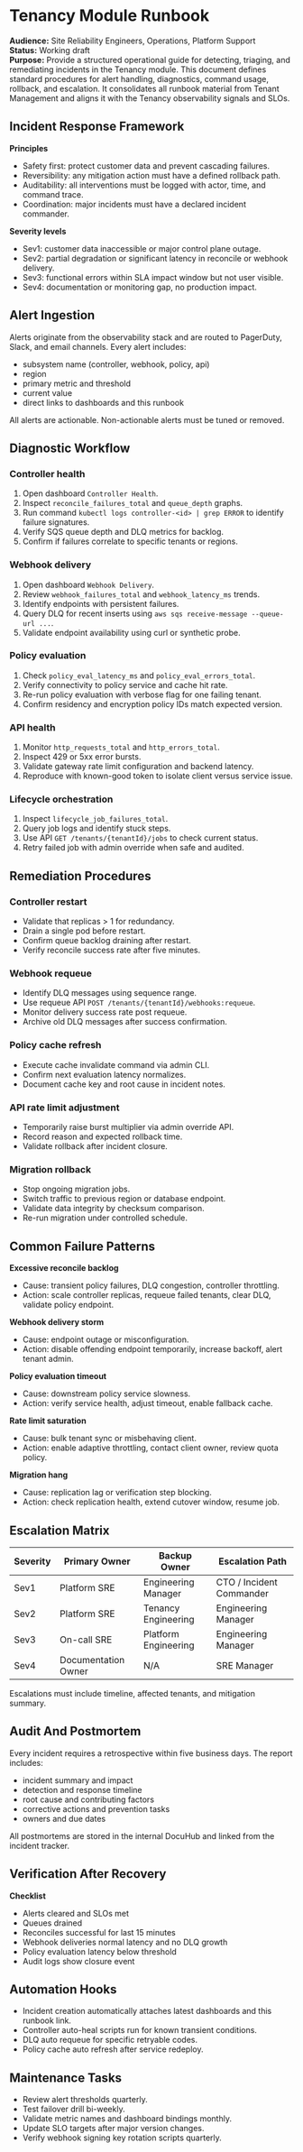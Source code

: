 # Tenancy Module Runbook

**Audience:** Site Reliability Engineers, Operations, Platform Support  
**Status:** Working draft  
**Purpose:** Provide a structured operational guide for detecting, triaging, and remediating incidents in the Tenancy module. This document defines standard procedures for alert handling, diagnostics, command usage, rollback, and escalation. It consolidates all runbook material from Tenant Management and aligns it with the Tenancy observability signals and SLOs.

## Incident Response Framework

**Principles**
- Safety first: protect customer data and prevent cascading failures.
- Reversibility: any mitigation action must have a defined rollback path.
- Auditability: all interventions must be logged with actor, time, and command trace.
- Coordination: major incidents must have a declared incident commander.

**Severity levels**
- Sev1: customer data inaccessible or major control plane outage.
- Sev2: partial degradation or significant latency in reconcile or webhook delivery.
- Sev3: functional errors within SLA impact window but not user visible.
- Sev4: documentation or monitoring gap, no production impact.

## Alert Ingestion

Alerts originate from the observability stack and are routed to PagerDuty, Slack, and email channels. Every alert includes:
- subsystem name (controller, webhook, policy, api)
- region
- primary metric and threshold
- current value
- direct links to dashboards and this runbook

All alerts are actionable. Non-actionable alerts must be tuned or removed.

## Diagnostic Workflow

### Controller health
1. Open dashboard `Controller Health`.
2. Inspect `reconcile_failures_total` and `queue_depth` graphs.
3. Run command `kubectl logs controller-<id> | grep ERROR` to identify failure signatures.
4. Verify SQS queue depth and DLQ metrics for backlog.
5. Confirm if failures correlate to specific tenants or regions.

### Webhook delivery
1. Open dashboard `Webhook Delivery`.
2. Review `webhook_failures_total` and `webhook_latency_ms` trends.
3. Identify endpoints with persistent failures.
4. Query DLQ for recent inserts using `aws sqs receive-message --queue-url ...`.
5. Validate endpoint availability using curl or synthetic probe.

### Policy evaluation
1. Check `policy_eval_latency_ms` and `policy_eval_errors_total`.
2. Verify connectivity to policy service and cache hit rate.
3. Re-run policy evaluation with verbose flag for one failing tenant.
4. Confirm residency and encryption policy IDs match expected version.

### API health
1. Monitor `http_requests_total` and `http_errors_total`.
2. Inspect 429 or 5xx error bursts.
3. Validate gateway rate limit configuration and backend latency.
4. Reproduce with known-good token to isolate client versus service issue.

### Lifecycle orchestration
1. Inspect `lifecycle_job_failures_total`.
2. Query job logs and identify stuck steps.
3. Use API `GET /tenants/{tenantId}/jobs` to check current status.
4. Retry failed job with admin override when safe and audited.

## Remediation Procedures

### Controller restart
- Validate that replicas > 1 for redundancy.
- Drain a single pod before restart.
- Confirm queue backlog draining after restart.
- Verify reconcile success rate after five minutes.

### Webhook requeue
- Identify DLQ messages using sequence range.
- Use requeue API `POST /tenants/{tenantId}/webhooks:requeue`.
- Monitor delivery success rate post requeue.
- Archive old DLQ messages after success confirmation.

### Policy cache refresh
- Execute cache invalidate command via admin CLI.
- Confirm next evaluation latency normalizes.
- Document cache key and root cause in incident notes.

### API rate limit adjustment
- Temporarily raise burst multiplier via admin override API.
- Record reason and expected rollback time.
- Validate rollback after incident closure.

### Migration rollback
- Stop ongoing migration jobs.
- Switch traffic to previous region or database endpoint.
- Validate data integrity by checksum comparison.
- Re-run migration under controlled schedule.

## Common Failure Patterns

**Excessive reconcile backlog**
- Cause: transient policy failures, DLQ congestion, controller throttling.
- Action: scale controller replicas, requeue failed tenants, clear DLQ, validate policy endpoint.

**Webhook delivery storm**
- Cause: endpoint outage or misconfiguration.
- Action: disable offending endpoint temporarily, increase backoff, alert tenant admin.

**Policy evaluation timeout**
- Cause: downstream policy service slowness.
- Action: verify service health, adjust timeout, enable fallback cache.

**Rate limit saturation**
- Cause: bulk tenant sync or misbehaving client.
- Action: enable adaptive throttling, contact client owner, review quota policy.

**Migration hang**
- Cause: replication lag or verification step blocking.
- Action: check replication health, extend cutover window, resume job.

## Escalation Matrix

| Severity | Primary Owner | Backup Owner | Escalation Path |
|-----------|----------------|---------------|-----------------|
| Sev1 | Platform SRE | Engineering Manager | CTO / Incident Commander |
| Sev2 | Platform SRE | Tenancy Engineering | Engineering Manager |
| Sev3 | On-call SRE | Platform Engineering | Engineering Manager |
| Sev4 | Documentation Owner | N/A | SRE Manager |

Escalations must include timeline, affected tenants, and mitigation summary.

## Audit And Postmortem

Every incident requires a retrospective within five business days. The report includes:
- incident summary and impact
- detection and response timeline
- root cause and contributing factors
- corrective actions and prevention tasks
- owners and due dates

All postmortems are stored in the internal DocuHub and linked from the incident tracker.

## Verification After Recovery

**Checklist**
- Alerts cleared and SLOs met
- Queues drained
- Reconciles successful for last 15 minutes
- Webhook deliveries normal latency and no DLQ growth
- Policy evaluation latency below threshold
- Audit logs show closure event

## Automation Hooks

- Incident creation automatically attaches latest dashboards and this runbook link.
- Controller auto-heal scripts run for known transient conditions.
- DLQ auto requeue for specific retryable codes.
- Policy cache auto refresh after service redeploy.

## Maintenance Tasks

- Review alert thresholds quarterly.
- Test failover drill bi-weekly.
- Validate metric names and dashboard bindings monthly.
- Update SLO targets after major version changes.
- Verify webhook signing key rotation scripts quarterly.